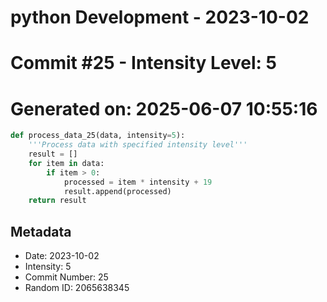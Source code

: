 ﻿# python Development - 2023-10-02
# Commit #25 - Intensity Level: 5
# Generated on: 2025-06-07 10:55:16
```python
def process_data_25(data, intensity=5):
    '''Process data with specified intensity level'''
    result = []
    for item in data:
        if item > 0:
            processed = item * intensity + 19
            result.append(processed)
    return result
```
## Metadata
- Date: 2023-10-02
- Intensity: 5
- Commit Number: 25
- Random ID: 2065638345
